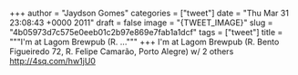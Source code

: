 
+++
author = "Jaydson Gomes"
categories = ["tweet"]
date = "Thu Mar 31 23:08:43 +0000 2011"
draft = false
image = "{TWEET_IMAGE}"
slug = "4b05973d7c575e0eeb01c2b97e869e7fab1a1dcf"
tags = ["tweet"]
title = """I'm at Lagom Brewpub (R. ..."""
+++
I'm at Lagom Brewpub (R. Bento Figueiredo 72, R. Felipe Camarão, Porto Alegre) w/ 2 others http://4sq.com/hw1jU0
